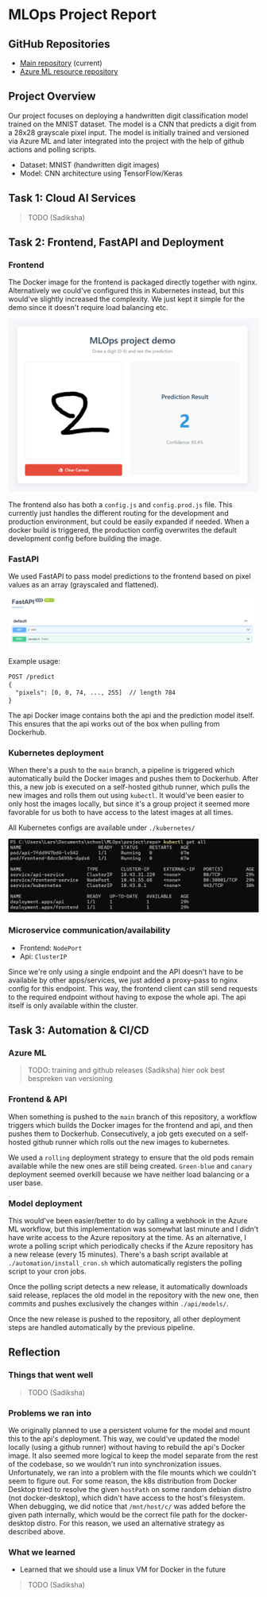 # MLOps Project Report
## GitHub Repositories
- [Main repository](https://github.com/LarsMws/mlops-project) (current)
- [Azure ML resource repository](https://github.com/sadiksha99/Mlops_project_Azure_ML)


## Project Overview

Our project focuses on deploying a handwritten digit classification model trained on the MNIST dataset. The model is a CNN that predicts a digit from a 28x28 grayscale pixel input. The model is initially trained and versioned via Azure ML and later integrated into the project with the help of github actions and polling scripts.

- Dataset: MNIST (handwritten digit images)
- Model: CNN architecture using TensorFlow/Keras


## Task 1: Cloud AI Services
> TODO (Sadiksha)



## Task 2: Frontend, FastAPI and Deployment
### Frontend

The Docker image for the frontend is packaged directly together with nginx. Alternatively we could've configured this in Kubernetes instead, but this would've slightly increased the complexity. We just kept it simple for the demo since it doesn't require load balancing etc.

![](report-images/frontend.png)

The frontend also has both a `config.js` and `config.prod.js` file. This currently just handles the different routing for the development and production environment, but could be easily expanded if needed. When a docker build is triggered, the production config overwrites the default development config before building the image.

### FastAPI

We used FastAPI to pass model predictions to the frontend based on pixel values as an array (grayscaled and flattened).

![](report-images/api-spec.png)

Example usage:
```
POST /predict
{
  "pixels": [0, 0, 74, ..., 255]  // length 784
}
```

The api Docker image contains both the api and the prediction model itself. This ensures that the api works out of the box when pulling from Dockerhub.

### Kubernetes deployment
When there's a push to the `main` branch, a pipeline is triggered which automatically build the Docker images and pushes them to Dockerhub. After this, a new job is executed on a self-hosted github runner, which pulls the new images and rolls them out using `kubectl`. It would've been easier to only host the images locally, but since it's a group project it seemed more favorable for us both to have access to the latest images at all times.

All Kubernetes configs are available under `./kubernetes/`

![](report-images/kubectl-cmd-output.png)

### Microservice communication/availability
- Frontend: `NodePort`
- Api: `ClusterIP`

Since we're only using a single endpoint and the API doesn't have to be available by other apps/services, we just added a proxy-pass to nginx config for this endpoint. This way, the frontend client can still send requests to the required endpoint without having to expose the whole api. The api itself is only available within the cluster.


## Task 3: Automation & CI/CD
### Azure ML
> TODO: training and github releases (Sadiksha)
> hier ook best bespreken van versioning

### Frontend & API
When something is pushed to the `main` branch of this repository, a workflow triggers which builds the Docker images for the frontend and api, and then pushes them to Dockerhub. Consecutively, a job gets executed on a self-hosted github runner which rolls out the new images to kubernetes.

We used a `rolling` deployment strategy to ensure that the old pods remain available while the new ones are still being created. `Green-blue` and `canary` deployment seemed overkill because we have neither load balancing or a user base.

### Model deployment
This would've been easier/better to do by calling a webhook in the Azure ML workflow, but this implementation was somewhat last minute and I didn't have write access to the Azure repository at the time. As an alternative, I wrote a polling script which periodically checks if the Azure repository has a new release (every 15 minutes). There's a bash script available at `./automation/install_cron.sh` which automatically registers the polling script to your cron jobs.

Once the polling script detects a new release, it automatically downloads said release, replaces the old model in the repository with the new one, then commits and pushes exclusively the changes within `./api/models/`.

Once the new release is pushed to the repository, all other deployment steps are handled automatically by the previous pipeline.


## Reflection
### Things that went well
> TODO (Sadiksha)

### Problems we ran into
We originally planned to use a persistent volume for the model and mount this to the api's deployment. This way, we could've updated the model locally (using a github runner) without having to rebuild the api's Docker image. It also seemed more logical to keep the model separate from the rest of the codebase, so we wouldn't run into synchronization issues. Unfortunately, we ran into a problem with the file mounts which we couldn't seem to figure out. For some reason, the k8s distribution from Docker Desktop tried to resolve the given `hostPath` on some random debian distro (not docker-desktop), which didn't have access to the host's filesystem. When debugging, we did notice that `/mnt/host/c/` was added before the given path internally, which would be the correct file path for the docker-desktop distro. For this reason, we used an alternative strategy as described above.


### What we learned
- Learned that we should use a linux VM for Docker in the future
> TODO (Sadiksha)
